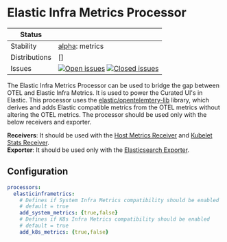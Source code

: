 # Elastic Infra Metrics Processor

<!-- status autogenerated section -->
| Status        |           |
| ------------- |-----------|
| Stability     | [alpha]: metrics   |
| Distributions | [] |
| Issues        | [![Open issues](https://img.shields.io/github/issues-search/open-telemetry/opentelemetry-collector-contrib?query=is%3Aissue%20is%3Aopen%20label%3Aprocessor%2Felasticinframetrics%20&label=open&color=orange&logo=opentelemetry)](https://github.com/open-telemetry/opentelemetry-collector-contrib/issues?q=is%3Aopen+is%3Aissue+label%3Aprocessor%2Felasticinframetrics) [![Closed issues](https://img.shields.io/github/issues-search/open-telemetry/opentelemetry-collector-contrib?query=is%3Aissue%20is%3Aclosed%20label%3Aprocessor%2Felasticinframetrics%20&label=closed&color=blue&logo=opentelemetry)](https://github.com/open-telemetry/opentelemetry-collector-contrib/issues?q=is%3Aclosed+is%3Aissue+label%3Aprocessor%2Felasticinframetrics) |

[alpha]: https://github.com/open-telemetry/opentelemetry-collector#alpha
<!-- end autogenerated section -->

The Elastic Infra Metrics Processor can be used to bridge the gap between OTEL and Elastic Infra Metrics. It is used to power the Curated UI's in Elastic. 
This processor uses the [elastic/opentelemtery-lib](https://github.com/elastic/opentelemetry-lib) library, which derives and adds Elastic compatible metrics from the OTEL metrics without altering the OTEL metrics. 
The processor should be used only with the below receivers and exporter.

**Receivers**: It should be used with the [Host Metrics Receiver](https://github.com/open-telemetry/opentelemetry-collector-contrib/tree/main/receiver/hostmetricsreceiver#host-metrics-receiver) and [Kubelet Stats Receiver](https://github.com/open-telemetry/opentelemetry-collector-contrib/tree/main/receiver/kubeletstatsreceiver#kubelet-stats-receiver).<br>
**Exporter**: It should be used only with the [Elasticsearch Exporter](https://github.com/open-telemetry/opentelemetry-collector-contrib/tree/main/exporter/elasticsearchexporter#elasticsearch-exporter). 


## Configuration

```yaml
processors:
  elasticinframetrics:
    # Defines if System Infra Metrics compatibility should be enabled
    # default = true
    add_system_metrics: {true,false}
    # Defines if K8s Infra Metrics compatibility should be enabled
    # default = true
    add_k8s_metrics: {true,false}
```
